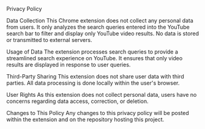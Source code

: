 Privacy Policy

Data Collection
This Chrome extension does not collect any personal data from users. It only analyzes the search queries entered into the YouTube search bar to filter and display only YouTube video results. No data is stored or transmitted to external servers.

Usage of Data
The extension processes search queries to provide a streamlined search experience on YouTube. It ensures that only video results are displayed in response to user queries.

Third-Party Sharing
This extension does not share user data with third parties. All data processing is done locally within the user's browser.

User Rights
As this extension does not collect personal data, users have no concerns regarding data access, correction, or deletion.

Changes to This Policy
Any changes to this privacy policy will be posted within the extension and on the repository hosting this project.
